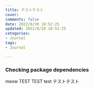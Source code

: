 ```yaml
---
title: テストテスト
cover: 
comments: false
date: 2022/8/20 10:52:25
updated: 2022/8/20 10:52:25
categories:
- Journal
tags:
- Journal

---
```


### Checking package dependencies

meow
TEST TEST test
テストテスト